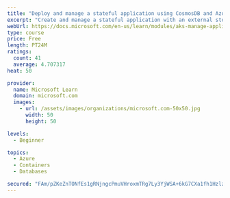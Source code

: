 ```yaml
---
title: "Deploy and manage a stateful application using CosmosDB and Azure Kubernetes Service"
excerpt: "Create and manage a stateful application with an external storage using CosmosDB and Azure Kubernetes Service"
webUrl: https://docs.microsoft.com/en-us/learn/modules/aks-manage-application-state/
type: course
price: Free
length: PT24M
ratings:
  count: 41
  average: 4.707317
heat: 50

provider:
  name: Microsoft Learn
  domain: microsoft.com
  images:
    - url: /assets/images/organizations/microsoft.com-50x50.jpg
      width: 50
      height: 50

levels:
  - Beginner

topics:
  - Azure
  - Containers
  - Databases

secured: "FAm/pZKeZnTONfEs1gRNjngcPmuVHroxmTRg7Ly3YjWSA+6kG7CXa1fh1HzlzxTlX7h344AQQKrZw3HcUpsD892sGthyp8fAJp/PwdCh5FxX7z6Tc1M0q4BRqUxmiLx08L+zw2JHgCcRX+IU33QPIjsi6sCL+UgufwBzLKx/2xcQaZbdCRlfYl+uE14BPTOYWxMc4thzNzbDcJ63F4JvisjMnVjxD9SbKqU1K+NNSCPUYiqGvxac5b3qaq/wi3xrMIdFAItCbkcKa9wa/lhnGldOFpIMp2XXbiZVxIdmo2mE4tzVQoNUsQS2I7CVlOo1KG5Uu6BDga9tqbgHvOgpO3Mje4xsPuRYNxnRqaZKPjK3AdY+y9pBVUjzUzBLzjBi1BUMSJzMEVxSAe72MKRPjJ/svebd56NkwGLO956KMRI=;yDVC5YhjBZC4V3GfXbDaEw=="
---
```



